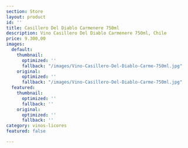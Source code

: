 ```yaml
---
section: Store
layout: product
id: ''
title: Casillero Del Diablo Carmenere 750ml
description: Vino Casillero Del Diablo Carmenere 750ml, Chile
price: 9.300,00
images:
  default:
    thumbnail:
      optimized: ''
      fallback: "/images/Vino-Casillero-Del-Diablo-Carme-750ml.jpg"
    original:
      optimized: ''
      fallback: "/images/Vino-Casillero-Del-Diablo-Carme-750ml.jpg"
  featured:
    thumbnail:
      optimized: ''
      fallback: ''
    original:
      optimized: ''
      fallback: ''
category: vinos-licores
featured: false

---
```

